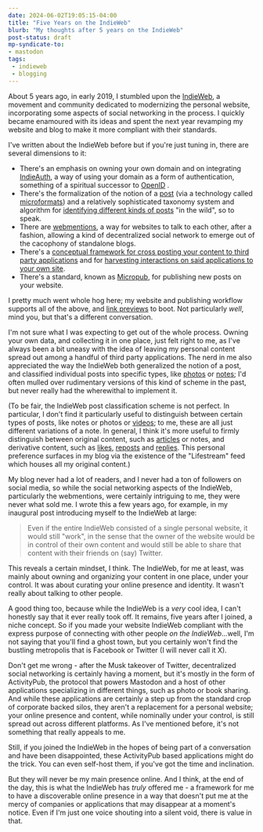 ```yaml
---
date: 2024-06-02T19:05:15-04:00
title: "Five Years on the IndieWeb"
blurb: "My thoughts after 5 years on the IndieWeb"
post-status: draft
mp-syndicate-to:
- mastodon
tags: 
 - indieweb
 - blogging
---
```


About 5 years ago, in early 2019, I stumbled upon the [IndieWeb][1], a
movement and community dedicated to modernizing the personal website,
incorporating some aspects of social networking in the process.  I quickly
became enamoured with its ideas and spent the next year revamping my website
and blog to make it more compliant with their standards.

I've written about the IndieWeb before but if you're just tuning in, there
are several dimensions to it:

 * There's an emphasis on owning your own domain and on integrating
   [IndieAuth][2], a way of using your domain as a form of authentication,
   something of a spiritual successor to [OpenID][3] .
 * There's the formalization of the notion of a [post][4] (via a technology
   called [microformats][5]) and a relatively sophisticated taxonomy system
   and algorithm for [identifying different kinds of posts][6] "in the
   wild", so to speak.
 * There are [webmentions][7], a way for websites to talk to each other,
   after a fashion, allowing a kind of decentralized social network to
   emerge out of the cacophony of standalone blogs.
 * There's a [conceptual framework for cross posting your content to third
   party applications][8] and for [harvesting interactions on said applications
   to your own site][9].
 * There's a standard, known as [Micropub][10], for publishing new posts on
   your website.

I pretty much went whole hog here; my website and publishing workflow
supports all of the above, and [link previews][12] to boot.  Not
particularly *well*, mind you, but that's a different conversation.

I'm not sure what I was expecting to get out of the whole process.  Owning
your own data, and collecting it in one place, just felt right to me, as
I've always been a bit uneasy with the idea of leaving my personal content
spread out among a handful of third party applications.  The nerd in me also
appreciated the way the IndieWeb both generalized the notion of a post, and
classified individual posts into specific types, like [photos][13] or
[notes][14]; I'd often mulled over rudimentary versions of this kind of
scheme in the past, but never really had the wherewithal to implement it.

(To be fair, the IndieWeb post classification scheme is not perfect.  In
particular, I don't find it particularly useful to distinguish between
certain types of posts, like notes or photos or [videos][16]; to me, these
are all just different variations of a note.  In general, I think it's more
useful to firmly distinguish between original content, such as
[articles][15] or notes, and derivative content, such as [likes][17],
[reposts][18] and [replies][19].  This personal preference surfaces in my
blog via the existence of the "Lifestream" feed which houses all my original
content.)

My blog never had a lot of readers, and I never had a ton of followers on
social media, so while the social networking aspects of the IndieWeb,
particularly the webmentions, were certainly intriguing to me, they were
never what sold me.  I wrote this a few years ago, for example, in my
inaugural post introducing myself to the IndieWeb at large:

> Even if the entire IndieWeb consisted of a single personal website, it
> would still "work", in the sense that the owner of the website would be in
> control of their own content and would still be able to share that content
> with their friends on (say) Twitter.

This reveals a certain mindset, I think.  The IndieWeb, for me at least, was
mainly about owning and organizing your content in one place, under your
control.  It was about curating your online presence and identity.  It
wasn't really about talking to other people.

A good thing too, because while the IndieWeb is a *very* cool idea, I can't
honestly say that it ever really took off.  It remains, five years after I
joined, a niche concept.  So if you made your website IndieWeb compliant
with the express purpose of connecting with other people *on the
IndieWeb*...well, I'm not saying that you'll find a ghost town, but you
certainly won't find the bustling metropolis that is Facebook or Twitter (I
will never call it X).

Don't get me wrong - after the Musk takeover of Twitter, decentralized
social networking is certainly having a moment, but it's mostly in the form
of ActivityPub, the protocol that powers Mastodon and a host of other
applications specializing in different things, such as photo or book
sharing.  And while these applications are certainly a step up from the
standard crop of corporate backed silos, they aren't a replacement for a
personal website; your online presence and content, while nominally under
your control, is still spread out across different platforms.  As I've
mentioned before, it's not something that really appeals to me.

Still, if you joined the IndieWeb in the hopes of being part of a
conversation and have been disappointed, these ActivityPub based
applications might do the trick.  You can even self-host them, if you've got
the time and inclination.

But they will never be my main presence online.  And I think, at the end of
the day, this is what the IndieWeb has *truly* offered me - a framework for
me to have a discoverable online presence in a way that doesn't put me at
the mercy of companies or applications that may disappear at a moment's
notice.  Even if I'm just one voice shouting into a silent void, there is
value in that.

[1]: https://indieweb.org/IndieWeb
[2]: https://indieweb.org/IndieAuth

[3]: https://indieweb.org/OpenID

[4]: https://indieweb.org/post

[5]: https://indieweb.org/microformats

[6]: https://indieweb.org/post-type-discovery

[7]: https://indieweb.org/Webmention

[8]: https://indieweb.org/POSSE

[9]: https://indieweb.org/backfeed

[10]: https://indieweb.org/Micropub

[12]: https://indieweb.org/link-preview

[13]: https://indieweb.org/photo

[14]: https://indieweb.org/note

[15]: https://indieweb.org/article

[16]: https://indieweb.org/video

[17]: https://indieweb.org/like

[18]: https://indieweb.org/repost

[19]: https://indieweb.org/reply
